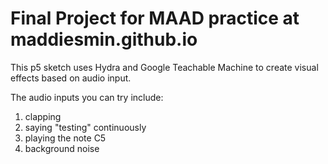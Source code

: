 # Final Project for MAAD practice at maddiesmin.github.io

This p5 sketch uses Hydra and Google Teachable Machine to create visual effects based on audio input.

The audio inputs you can try include:

1) clapping 
2) saying "testing" continuously
3) playing the note C5
4) background noise
